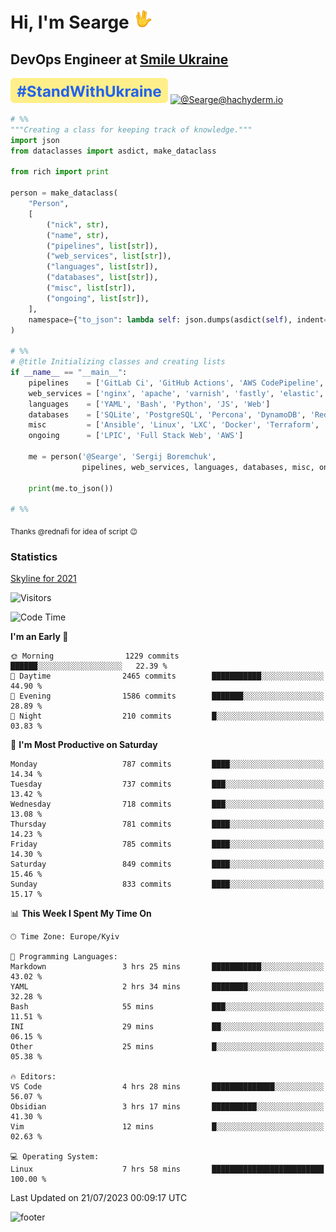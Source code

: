# Hi, I'm Searge <img src="images/vulcan.webp" style="display: inline-block; margin: 0; height: 2rem" alt="Vulcan salute" />

## DevOps Engineer at [Smile Ukraine](https://smile-ukraine.com/en)

[![Stand With Ukraine](https://raw.githubusercontent.com/vshymanskyy/StandWithUkraine/main/badges/StandWithUkraine.svg)](https://stand-with-ukraine.pp.ua)
<a rel="me" href="https://hachyderm.io/@Searge">![@Searge@hachyderm.io](https://img.shields.io/badge/-@Searge-%232B90D9?logo=mastodon&logoColor=white)</a>

```python
# %%
"""Creating a class for keeping track of knowledge."""
import json
from dataclasses import asdict, make_dataclass

from rich import print

person = make_dataclass(
    "Person",
    [
        ("nick", str),
        ("name", str),
        ("pipelines", list[str]),
        ("web_services", list[str]),
        ("languages", list[str]),
        ("databases", list[str]),
        ("misc", list[str]),
        ("ongoing", list[str]),
    ],
    namespace={"to_json": lambda self: json.dumps(asdict(self), indent=4)},
)

# %%
# @title Initializing classes and creating lists
if __name__ == "__main__":
    pipelines    = ['GitLab Ci', 'GitHub Actions', 'AWS CodePipeline', 'Jenkins']
    web_services = ['nginx', 'apache', 'varnish', 'fastly', 'elastic', 'solr']
    languages    = ['YAML', 'Bash', 'Python', 'JS', 'Web']
    databases    = ['SQLite', 'PostgreSQL', 'Percona', 'DynamoDB', 'Redis']
    misc         = ['Ansible', 'Linux', 'LXC', 'Docker', 'Terraform', 'AWS']
    ongoing      = ['LPIC', 'Full Stack Web', 'AWS']

    me = person('@Searge', 'Sergij Boremchuk',
                pipelines, web_services, languages, databases, misc, ongoing)

    print(me.to_json())

# %%

```

<sub>Thanks @rednafi for idea of script :wink:</sub>

### Statistics

[Skyline for 2021](https://skyline.github.com/Searge/2021)

![Visitors](https://komarev.com/ghpvc/?username=searge&label=Profile%20views&color=0e75b6&style=flat) 
<!--START_SECTION:waka-->
![Code Time](http://img.shields.io/badge/Code%20Time-2%2C151%20hrs%2030%20mins-blue)

**I'm an Early 🐤** 

```text
🌞 Morning                1229 commits        ██████░░░░░░░░░░░░░░░░░░░   22.39 % 
🌆 Daytime                2465 commits        ███████████░░░░░░░░░░░░░░   44.90 % 
🌃 Evening                1586 commits        ███████░░░░░░░░░░░░░░░░░░   28.89 % 
🌙 Night                  210 commits         █░░░░░░░░░░░░░░░░░░░░░░░░   03.83 % 
```
📅 **I'm Most Productive on Saturday** 

```text
Monday                   787 commits         ████░░░░░░░░░░░░░░░░░░░░░   14.34 % 
Tuesday                  737 commits         ███░░░░░░░░░░░░░░░░░░░░░░   13.42 % 
Wednesday                718 commits         ███░░░░░░░░░░░░░░░░░░░░░░   13.08 % 
Thursday                 781 commits         ████░░░░░░░░░░░░░░░░░░░░░   14.23 % 
Friday                   785 commits         ████░░░░░░░░░░░░░░░░░░░░░   14.30 % 
Saturday                 849 commits         ████░░░░░░░░░░░░░░░░░░░░░   15.46 % 
Sunday                   833 commits         ████░░░░░░░░░░░░░░░░░░░░░   15.17 % 
```


📊 **This Week I Spent My Time On** 

```text
🕑︎ Time Zone: Europe/Kyiv

💬 Programming Languages: 
Markdown                 3 hrs 25 mins       ███████████░░░░░░░░░░░░░░   43.02 % 
YAML                     2 hrs 34 mins       ████████░░░░░░░░░░░░░░░░░   32.28 % 
Bash                     55 mins             ███░░░░░░░░░░░░░░░░░░░░░░   11.51 % 
INI                      29 mins             ██░░░░░░░░░░░░░░░░░░░░░░░   06.15 % 
Other                    25 mins             █░░░░░░░░░░░░░░░░░░░░░░░░   05.38 % 

🔥 Editors: 
VS Code                  4 hrs 28 mins       ██████████████░░░░░░░░░░░   56.07 % 
Obsidian                 3 hrs 17 mins       ██████████░░░░░░░░░░░░░░░   41.30 % 
Vim                      12 mins             █░░░░░░░░░░░░░░░░░░░░░░░░   02.63 % 

💻 Operating System: 
Linux                    7 hrs 58 mins       █████████████████████████   100.00 % 
```


 Last Updated on 21/07/2023 00:09:17 UTC
<!--END_SECTION:waka-->

![footer](https://capsule-render.vercel.app/api?type=waving&color=gradient&customColorList=14,21&height=82&section=footer)
